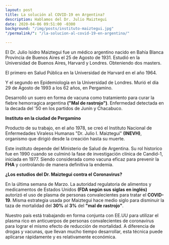 ```yaml
---
layout: post
title: La solución al COVID-19 en Argentina?
description: Hablamos del Dr. Julio Maiztegui
date: 2020-04-06 09:51:00 -0300
background: "/img/posts/instituto-maiztegui.jpg"
"/permalink/": "/la-solucion-al-covid-19-en-argentina/"

---
```

 El Dr. Julio Isidro Maiztegui fue un médico argentino nacido en Bahía Blanca Provincia de Buenos Aires el 25 de Agosto de 1931. Estudió en la Universidad de Buenos Aires, Harvard y Londres. Obteniendo dos masters.

 El primero en Salud Pública en la Universidad de Harvard en el año 1964.

 Y el segundo en Epidemiología en la Universidad de Londres. Murió el día 29 de Agosto de 1993 a los 62 años, en Pergamino.

 Desarrolló un suero en forma de vacuna como tratamiento para curar la fiebre hemorragica argentina **("Mal de rastrojo")**.  Enfermedad detectada en la decada del '50 en los partidos de Junín y Chacabuco.

**Instituto en la ciudad de Pergamino**

 Producto de su trabajo, en el año 1978, se creó el Instituto Nacional de Enfermedades Viraless Humanas "Dr. Julio I. Maiztegui" **(INEVH)**, organismo que dirigió desde la creación hasta su muerte.

 Este instituto depende del Ministerio de Salud de Argentina. Su rol historico fue en 1990 cuando se culminó la fase de investigación clínica de Candid-1, iniciada en 1977. Siendo considerada como vacuna eficaz para prevenir la **FHA** y controlando de manera definitiva la endemia.

**¿Los estudios del Dr. Maiztegui contra el Coronavirus?**

 En la última semana de Marzo. La autoridad regulatoria de alimentos y medicamentos de Estados Unidos **(FDA según sus siglas en inglés)** autorizó el uso de plasma de personas convalecientes para tratar el **COVID-19**. Misma estrategia usada por Maiztegui hace medio siglo para disminuir la taza de mortalidad del **30%** al **3%** del **"mal de rastrojo"**.

 Nuestro país está trabajando en forma conjunta con EE.UU para utilizar el plasma rico en anticuerpos de personas convalecientes de coronavirus para lograr el mismo efecto de reducción de mortalidad. A diferencia de drogas y vacunas, que llevan mucho tiempo desarrollar, esta técnica puede aplicarse rápidamente y es relativamente económica.